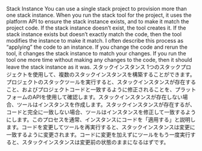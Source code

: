 Stack Instance You can use a single stack project to provision more than one stack instance. When you run the stack tool for the project, it uses the platform API to ensure the stack instance exists, and to make it match the project code. If the stack instance doesn’t exist, the tool creates it. If the stack instance exists but doesn’t exactly match the code, then the tool modifies the instance to make it match. I often describe this process as “applying” the code to an instance. If you change the code and rerun the tool, it changes the stack instance to match your changes. If you run the tool one more time without making any changes to the code, then it should leave the stack instance as it was.
スタックインスタンス 1つのスタックプロジェクトを使用して、複数のスタックインスタンスを構築することができます。プロジェクトのスタックツールを実行すると、スタックインスタンスが存在すること、およびプロジェクトコードと一致するように修正されることを、プラットフォームのAPIを使用して確認します。スタックインスタンスが存在しない場合、ツールはインスタンスを作成します。スタックインスタンスが存在するが、コードと完全に一致しない場合、ツールはインスタンスを修正して一致するようにします。このプロセスを通常、インスタンスにコードを「適用する」と説明します。コードを変更してツールを再実行すると、スタックインスタンスは変更に一致するように変更されます。コードに変更を加えずにツールをもう一度実行すると、スタックインスタンスは変更前の状態のままになるはずです。